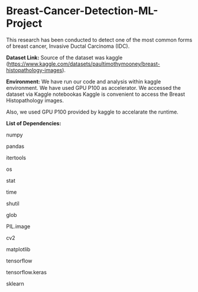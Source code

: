 # Breast-Cancer-Detection-ML-Project

This research has been conducted to detect one of the most common forms of breast cancer, Invasive Ductal Carcinoma (IDC).


**Dataset Link:** Source of the dataset was kaggle (https://www.kaggle.com/datasets/paultimothymooney/breast-histopathology-images).


**Environment:** We have run our code and analysis within kaggle environment. We have used GPU P100 as accelerator.
We accessed the dataset via Kaggle notebookas Kaggle is convenient to access the Breast Histopathology images.

Also, we used GPU P100 provided by kaggle to accelarate the runtime.

**List of Dependencies:**


numpy

pandas

itertools

os

stat

time

shutil

glob

PIL.image

cv2

matplotlib

tensorflow

tensorflow.keras

sklearn
